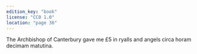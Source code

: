 ```yaml
---
edition_key: "book"
license: "CC0 1.0"
location: "page 36"
---
```

The Archbishop of Canterbury gave
me £5 in ryalls and angels circa horam decimam matutina.
